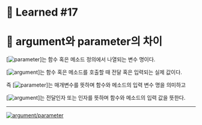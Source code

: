 # 🌟 Learned #17

# 🔶 argument와 parameter의 차이

[![parameter](https://img.shields.io/badge/argument/parameter-87CEFA.svg?style=for-the-badge&logo=argument/parameter&logoColor=white)]는 함수 혹은 메소드 정의에서 나열되는 변수 명이다.

[![argument](https://img.shields.io/badge/argument/parameter-#90EE90.svg?style=for-the-badge&logo=argument/parameter&logoColor=white)]는 함수 혹은 메소드를 호출할 때 전달 혹은 입력되는 실제 값이다.

즉
[![parameter](https://img.shields.io/badge/argument/parameter-87CEFA.svg?style=for-the-badge&logo=argument/parameter&logoColor=white)]는 매개변수를 뜻하며 함수와 메소드의 입력 변수 명을 의미하고

[![argument](https://img.shields.io/badge/argument/parameter-#90EE90.svg?style=for-the-badge&logo=argument/parameter&logoColor=white)]는 전달인자 또는 인자를 뜻하며 함수와 메소드의 입력 값을 뜻한다.

---

[![argument/parameter](https://img.shields.io/badge/argument/parameter-E8E8E8.svg?style=for-the-badge&logo=argument/parameter&logoColor=white)](https://velog.io/@hyungminjin/%EA%B0%9C%EB%85%90-argument%EC%99%80-parameter%EC%9D%98-%EC%B0%A8%EC%9D%B4)
